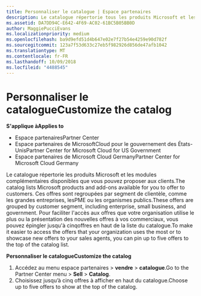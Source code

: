 ```yaml
---
title: Personnaliser le catalogue | Espace partenaires
description: Le catalogue répertorie tous les produits Microsoft et les modules complémentaires disponibles à la vente pour les partenaires.
ms.assetid: DA7DD94C-E642-4F69-AC02-61BC5B05BB0D
author: MaggiePucciEvans
ms.localizationpriority: medium
ms.openlocfilehash: ba9d9efd51d4b647e02e7f27b54e4259e90d782f
ms.sourcegitcommit: 123a7f53d633c27eb5f982926d856de47afb1042
ms.translationtype: MT
ms.contentlocale: fr-FR
ms.lasthandoff: 10/09/2018
ms.locfileid: "4488545"
---
```

# <a name="customize-the-catalog"></a><span data-ttu-id="f45b4-103">Personnaliser le catalogue</span><span class="sxs-lookup"><span data-stu-id="f45b4-103">Customize the catalog</span></span>

**<span data-ttu-id="f45b4-104">S'applique à</span><span class="sxs-lookup"><span data-stu-id="f45b4-104">Applies to</span></span>**

-  <span data-ttu-id="f45b4-105">Espace partenaires</span><span class="sxs-lookup"><span data-stu-id="f45b4-105">Partner Center</span></span>
-  <span data-ttu-id="f45b4-106">Espace partenaires de MicrosoftCloud pour le gouvernement des États-Unis</span><span class="sxs-lookup"><span data-stu-id="f45b4-106">Partner Center for Microsoft Cloud for US Government</span></span>
-  <span data-ttu-id="f45b4-107">Espace partenaires de Microsoft Cloud Germany</span><span class="sxs-lookup"><span data-stu-id="f45b4-107">Partner Center for Microsoft Cloud Germany</span></span>

<span data-ttu-id="f45b4-108">Le catalogue répertorie les produits Microsoft et les modules complémentaires disponibles que vous pouvez proposer aux clients.</span><span class="sxs-lookup"><span data-stu-id="f45b4-108">The catalog lists Microsoft products and add-ons available for you to offer to customers.</span></span> <span data-ttu-id="f45b4-109">Ces offres sont regroupées par segment de clientèle, comme les grandes entreprises, lesPME ou les organismes publics.</span><span class="sxs-lookup"><span data-stu-id="f45b4-109">These offers are grouped by customer segment, including enterprise, small business, and government.</span></span> <span data-ttu-id="f45b4-110">Pour faciliter l'accès aux offres que votre organisation utilise le plus ou la présentation des nouvelles offres à vos commerciaux, vous pouvez épingler jusqu'à cinqoffres en haut de la liste du catalogue.</span><span class="sxs-lookup"><span data-stu-id="f45b4-110">To make it easier to access the offers that your organization uses the most or to showcase new offers to your sales agents, you can pin up to five offers to the top of the catalog list.</span></span>

**<span data-ttu-id="f45b4-111">Personnaliser le catalogue</span><span class="sxs-lookup"><span data-stu-id="f45b4-111">Customize the catalog</span></span>**

1.  <span data-ttu-id="f45b4-112">Accédez au menu espace partenaires &gt; **vendre** &gt; **catalogue**.</span><span class="sxs-lookup"><span data-stu-id="f45b4-112">Go to the Partner Center menu &gt; **Sell** &gt; **Catalog**.</span></span>
2.  <span data-ttu-id="f45b4-113">Choisissez jusqu’à cinq&nbsp;offres à afficher en haut du catalogue.</span><span class="sxs-lookup"><span data-stu-id="f45b4-113">Choose up to five offers to show at the top of the catalog.</span></span>

 

 



